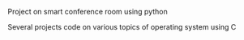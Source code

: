 Project on smart conference room using python


Several projects code on various topics of operating system using C
